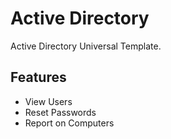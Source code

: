 # Active Directory

Active Directory Universal Template. 

## Features 

- View Users
- Reset Passwords
- Report on Computers